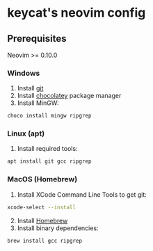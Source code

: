 # keycat's neovim config

## Prerequisites

Neovim >= 0.10.0

### Windows

1. Install [git](https://git-scm.com/downloads)
2. Install [chocolatey](https://chocolatey.org/install) package manager
3. Install MinGW:

```bat
choco install mingw ripgrep
```

### Linux (apt)

1. Install required tools:

```bash
apt install git gcc ripgrep
```

### MacOS (Homebrew)

1. Install XCode Command Line Tools to get git:

```bash
xcode-select --install
```
2. Install [Homebrew](https://brew.sh/)
3. Install binary dependencies:
```bash
brew install gcc ripgrep
```
